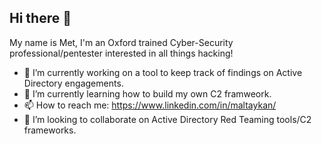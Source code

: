 ## Hi there 👋

My name is Met, I'm an Oxford trained Cyber-Security professional/pentester interested in all things hacking!

- 🔭 I’m currently working on a tool to keep track of findings on Active Directory engagements.
- 🌱 I’m currently learning how to build my own C2 framweork. 
- 📫 How to reach me: https://www.linkedin.com/in/maltaykan/
- 👯 I’m looking to collaborate on Active Directory Red Teaming tools/C2 frameworks.
<!--
**MTA-tools/MTA-tools** is a ✨ _special_ ✨ repository because its `README.md` (this file) appears on your GitHub profile.

Here are some ideas to get you started:

- 🔭 I’m currently working on ...
- 🌱 I’m currently learning ...
- 👯 I’m looking to collaborate on ...
- 🤔 I’m looking for help with ...
- 💬 Ask me about ...
- 📫 How to reach me: ...
- ⚡ Fun fact: ...
-->
